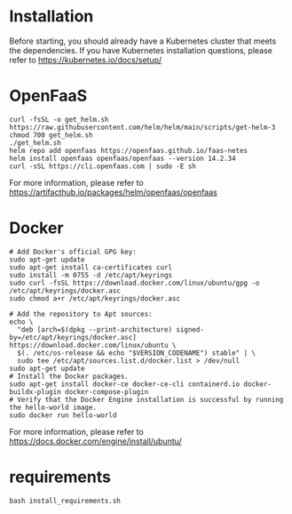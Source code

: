 # Installation
 Before starting, you should already have a Kubernetes cluster that meets the dependencies. If you have Kubernetes installation questions, please refer to https://kubernetes.io/docs/setup/
# OpenFaaS
```shell
curl -fsSL -o get_helm.sh https://raw.githubusercontent.com/helm/helm/main/scripts/get-helm-3
chmod 700 get_helm.sh
./get_helm.sh
helm repo add openfaas https://openfaas.github.io/faas-netes
helm install openfaas openfaas/openfaas --version 14.2.34 
curl -sSL https://cli.openfaas.com | sudo -E sh
```
 For more information, please refer to https://artifacthub.io/packages/helm/openfaas/openfaas

# Docker
```shell
# Add Docker's official GPG key:
sudo apt-get update
sudo apt-get install ca-certificates curl
sudo install -m 0755 -d /etc/apt/keyrings
sudo curl -fsSL https://download.docker.com/linux/ubuntu/gpg -o /etc/apt/keyrings/docker.asc
sudo chmod a+r /etc/apt/keyrings/docker.asc

# Add the repository to Apt sources:
echo \
  "deb [arch=$(dpkg --print-architecture) signed-by=/etc/apt/keyrings/docker.asc] https://download.docker.com/linux/ubuntu \
  $(. /etc/os-release && echo "$VERSION_CODENAME") stable" | \
  sudo tee /etc/apt/sources.list.d/docker.list > /dev/null
sudo apt-get update
# Install the Docker packages.
sudo apt-get install docker-ce docker-ce-cli containerd.io docker-buildx-plugin docker-compose-plugin
# Verify that the Docker Engine installation is successful by running the hello-world image.
sudo docker run hello-world
```
 For more information, please refer to https://docs.docker.com/engine/install/ubuntu/

# requirements
```shell
bash install_requirements.sh
```


